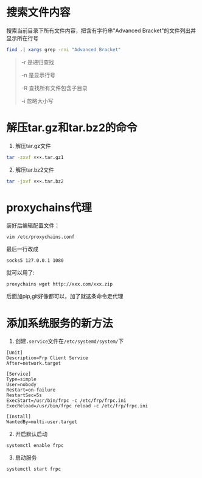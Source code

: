 # 搜索文件内容

搜索当前目录下所有文件内容，把含有字符串"Advanced Bracket"的文件列出并显示所在行号

```bash
find .| xargs grep -rni "Advanced Bracket"
```

> -r 是递归查找
>
> -n 是显示行号
>
> -R 查找所有文件包含子目录
>
> -i 忽略大小写

# 解压tar.gz和tar.bz2的命令

1. 解压tar.gz文件

```bash
tar -zxvf ×××.tar.gz1
```

2. 解压tar.bz2文件

```bash
tar -jxvf ×××.tar.bz2
```

# proxychains代理

装好后编辑配置文件：
```
vim /etc/proxychains.conf
```
最后一行改成
```
socks5 127.0.0.1 1080
```
就可以用了:
```
proxychains wget http://xxx.com/xxx.zip
```
后面加pip,git好像都可以，加了就这条命令走代理

# 添加系统服务的新方法
1. 创建`.service`文件在`/etc/systemd/system/`下
```
[Unit]
Description=Frp Client Service
After=network.target

[Service]
Type=simple
User=nobody
Restart=on-failure
RestartSec=5s
ExecStart=/usr/bin/frpc -c /etc/frp/frpc.ini
ExecReload=/usr/bin/frpc reload -c /etc/frp/frpc.ini

[Install]
WantedBy=multi-user.target
```
2. 开启默认启动
```
systemctl enable frpc
```
3. 启动服务
```
systemctl start frpc
```